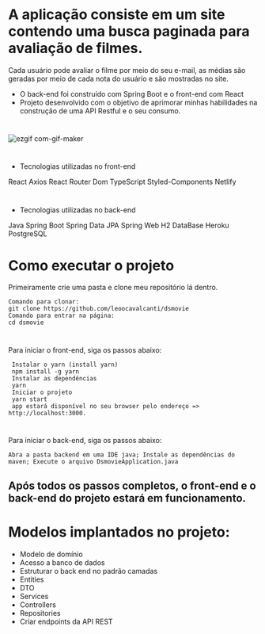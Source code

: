 # A aplicação consiste em um site contendo uma busca paginada para avaliação de filmes. 
Cada usuário pode avaliar o filme por meio do seu e-mail, as médias são geradas por meio de cada nota do usuário e são mostradas no site.
* O back-end foi construído com Spring Boot e o front-end com React
* Projeto desenvolvido com o objetivo de aprimorar minhas habilidades na construção de uma API Restful e o seu consumo.
#

![ezgif com-gif-maker](https://user-images.githubusercontent.com/98703816/211059833-0ae971ec-00cb-4909-af9e-776282ebdccd.gif)

#
* Tecnologias utilizadas no front-end

React
Axios
React Router Dom
TypeScript
Styled-Components
Netlify
#
* Tecnologias utilizadas no back-end

Java
Spring Boot
Spring Data JPA
Spring Web
H2 DataBase
Heroku
PostgreSQL
#

# Como executar o projeto

Primeiramente crie uma pasta e clone meu repositório lá dentro.

```
Comando para clonar:
git clone https://github.com/leoocavalcanti/dsmovie
Comando para entrar na página:
cd dsmovie
```
#

Para iniciar o front-end, siga os passos abaixo:
```
 Instalar o yarn (install yarn)
 npm install -g yarn
 Instalar as dependências
 yarn
 Iniciar o projeto
 yarn start
 app estará disponível no seu browser pelo endereço => http://localhost:3000.
```
#

Para iniciar o back-end, siga os passos abaixo:

`Abra a pasta backend em uma IDE java;
Instale as dependências do maven;
Execute o arquivo DsmovieApplication.java
`

## Após todos os passos completos, o front-end e o back-end do projeto estará em funcionamento.


# Modelos implantados no projeto:

* Modelo de domínio
* Acesso a banco de dados
* Estruturar o back end no padrão camadas
* Entities
* DTO
* Services
* Controllers
* Repositories
* Criar endpoints da API REST


